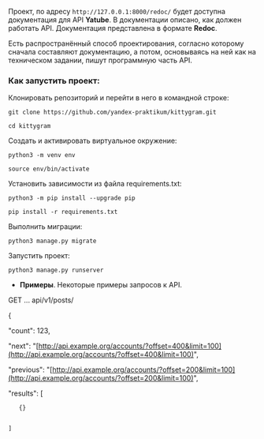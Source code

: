 Проект, по адресу  `http://127.0.0.1:8000/redoc/`  будет доступна документация для API  **Yatube**. В документации описано, как должен работать API. Документация представлена в формате  **Redoc**.

Есть распространённый способ проектирования, согласно которому сначала составляют документацию, а потом, основываясь на ней как на техническом задании, пишут программную часть API. 

### Как запустить проект:

Клонировать репозиторий и перейти в него в командной строке:

```
git clone https://github.com/yandex-praktikum/kittygram.git

```

```
cd kittygram

```

Cоздать и активировать виртуальное окружение:

```
python3 -m venv env

```

```
source env/bin/activate

```

Установить зависимости из файла requirements.txt:

```
python3 -m pip install --upgrade pip

```

```
pip install -r requirements.txt

```

Выполнить миграции:

```
python3 manage.py migrate

```

Запустить проект:

```
python3 manage.py runserver
```
-   **Примеры**. Некоторые примеры запросов к API.

GET ... api/v1/posts/

{

   "count": 123,
    
 "next": "[http://api.example.org/accounts/?offset=400&limit=100](http://api.example.org/accounts/?offset=400&limit=100)",
    
 "previous": "[http://api.example.org/accounts/?offset=200&limit=100](http://api.example.org/accounts/?offset=200&limit=100)",
    
 "results": [
    
       {}
        
    
    ]

